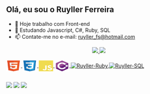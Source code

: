 ## Olá, eu sou o Ruyller Ferreira


- 🔭 Hoje trabalho com Front-end
- 🌱 Estudando Javascript, C#, Ruby, SQL
- 📫 Contate-me no e-mail: ruyller_fs@hotmail.com


<div align="center">
  <a href="https://github.com/Ruyller">
  <img height="180em" src="https://github-readme-stats.vercel.app/api?username=ruyller&show_icons=true&theme=chartreuse-dark&include_all_commits=true&count_private=true"/>
  <img height="180em" src="https://github-readme-stats.vercel.app/api/top-langs/?username=ruyller&layout=compact&langs_count=7&theme=chartreuse-dark"/>
</div>
  
  <div style="display: inline_block"><br>
  <img align="center" alt="Ruyller-HTML" height="30" width="40" src="https://raw.githubusercontent.com/devicons/devicon/master/icons/html5/html5-original.svg">
  <img align="center" alt="Ruyller-CSS" height="30" width="40" src="https://raw.githubusercontent.com/devicons/devicon/master/icons/css3/css3-original.svg">
  <img align="center" alt="Ruyller-Js" height="30" width="40" src="https://raw.githubusercontent.com/devicons/devicon/master/icons/javascript/javascript-plain.svg">
  <img align="center" alt="Ruyller-Csharp" height="30" width="40" src="https://raw.githubusercontent.com/devicons/devicon/master/icons/csharp/csharp-original.svg">
  <img align="center" alt="Ruyller-Ruby" height="30" width="40" <img src="https://cdn.jsdelivr.net/gh/devicons/devicon/icons/ruby/ruby-original-wordmark.svg">
  <img align="center" alt="Ruyller-SQL" height="30" width="40" <img src="https://cdn.jsdelivr.net/gh/devicons/devicon/icons/microsoftsqlserver/microsoftsqlserver-plain-wordmark.svg">


 </div>

   ##
  
  <div>
  <a href="https://www.instagram.com/ruyller.f/" target="_blank"><img src="https://img.shields.io/badge/-Instagram-%23E4405F?style=for-the-badge&logo=instagram&logoColor=white" target="_blank"></a>
  <a href = "mailto:ruyller_fs@hotmail.com"><img src="https://img.shields.io/badge/-Gmail-%23333?style=for-the-badge&logo=gmail&logoColor=white" target="_blank"></a>
  <a href="https://www.linkedin.com/in/ruyllerferreira/" target="_blank"><img src="https://img.shields.io/badge/-LinkedIn-%230077B5?style=for-the-badge&logo=linkedin&logoColor=white" target="_blank"></a>     
  </div>
